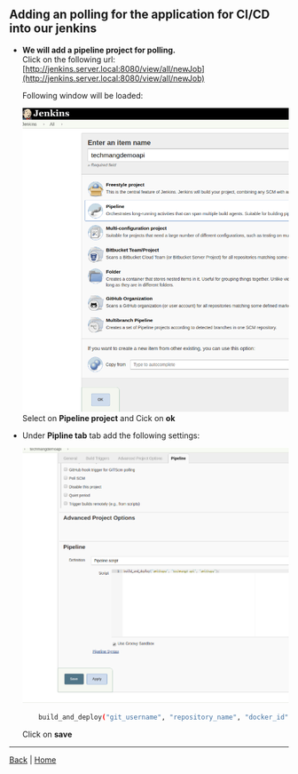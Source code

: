 ##  Adding an polling for the application for CI/CD into our jenkins


- **We will add a pipeline project for polling.**   
  Click on the following url:
  [http://jenkins.server.local:8080/view/all/newJob](http://jenkins.server.local:8080/view/all/newJob)  
  
  Following window will be loaded:  
  
  ![New Pipeline Project](assets/screenshot_pipeline_0.png  "getting_started")  
  Select on **Pipeline project** and Cick on **ok**
  
- Under **Pipline tab** tab add the following settings:  

  ![pipline](assets/screenshot_pipeline_1.png  "getting_started") 
  ```bash
      build_and_deploy("git_username", "repository_name", "docker_id");
  ```
  Click on **save**
---
[Back](/README.md) | [Home](/README.md)
